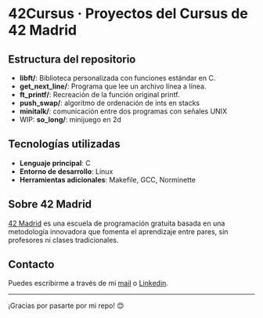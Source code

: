 # 42Cursus · Proyectos del Cursus de 42 Madrid

## Estructura del repositorio 

- **libft/**: Biblioteca personalizada con funciones estándar en C.
- **get_next_line/**: Programa que lee un archivo línea a línea.
- **ft_printf/**: Recreación de la función original printf.
- **push_swap/**: algoritmo de ordenación de ints en stacks
- **minitalk/**: comunicación entre dos programas con señales UNIX
- WIP: **so_long/**: minijuego en 2d

## Tecnologías utilizadas

- **Lenguaje principal**: C
- **Entorno de desarrollo**: Linux
- **Herramientas adicionales**: Makefile, GCC, Norminette

## Sobre 42 Madrid

[42 Madrid](https://www.42madrid.com/) es una escuela de programación gratuita basada en una metodología innovadora que fomenta el aprendizaje entre pares, sin profesores ni clases tradicionales. 

## Contacto

Puedes escribirme a través de mi [mail](mailto:avinals-@student.42madrid.com) o [Linkedin](https://es.linkedin.com/in/aliciavb).

---
¡Gracias por pasarte por mi repo! 😊
